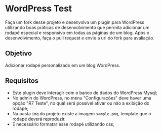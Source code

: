 # WordPress Test

Faça um fork desse projeto e desenvolva um plugin para WordPress utilizando boas práticas de desenvolvimento que permita
adicionar um rodapé especial e responsivo em todas as páginas de um blog.
Após o desenvolvimento, faça o pull request e envie a url do fork para avaliação.

## Objetivo
Adicionar rodapé personalizado em um blog WordPress.

## Requisitos
* Este plugin deve interagir com o banco de dados do WordPress Mysql;
* No admin do WordPress, no menu "Configurações" deve haver uma opção "R7 Teste", no qual será possível ativar ou não a exibição do rodapé;
* Na pasta `img` do projeto existe a imagem `sample.png`, template que o rodapé deverá reproduzir.
* É necessário formatar esse rodapé utilizando css;
